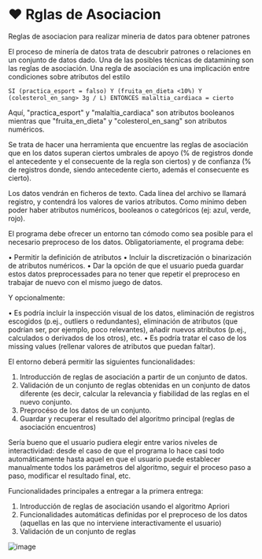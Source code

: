 # :heart: Rglas de Asociacion
Reglas de asociacion para realizar mineria de datos para obtener patrones

El proceso de minería de datos trata de descubrir patrones o relaciones en un conjunto de datos dado. Una de las posibles técnicas de datamining son las reglas de asociación. Una regla de asociación es una implicación entre condiciones sobre atributos del estilo

	SI (practica_esport = falso) Y (fruita_en_dieta <10%) Y (colesterol_en_sang> 3g / L) ENTONCES malaltia_cardiaca = cierto

Aquí, "practica_esport" y "malaltia_cardiaca" son atributos booleanos mientras que "fruita_en_dieta" y "colesterol_en_sang" son atributos numéricos.

Se trata de hacer una herramienta que encuentre las reglas de asociación que en los datos superan ciertos umbrales de apoyo (% de registros donde el antecedente y el consecuente de la regla son ciertos) y de confianza (% de registros donde, siendo antecedente cierto, además el consecuente es cierto).

Los datos vendrán en ficheros de texto. Cada línea del archivo se llamará registro, y contendrá los valores de varios atributos. Como mínimo deben poder haber atributos numéricos, booleanos o categóricos (ej: azul, verde, rojo).

El programa debe ofrecer un entorno tan cómodo como sea posible para el necesario preproceso de los datos. Obligatoriamente, el programa debe:

•	Permitir la definición de atributos
•	Incluir la discretización o binarización de atributos numéricos.
•	Dar la opción de que el usuario pueda guardar estos datos preprocessades para no tener que repetir el preproceso en trabajar de nuevo con el mismo juego de datos.

Y opcionalmente:

•	Es podría incluir la inspección visual de los datos, eliminación de registros escogidos (p.ej., outliers o redundantes), eliminación de atributos (que podrían ser, por ejemplo, poco relevantes), añadir nuevos atributos (p.ej., calculados o derivados de los otros), etc.
•	Es podría tratar el caso de los missing values (rellenar valores de atributos que puedan faltar).

El entorno deberá permitir las siguientes funcionalidades:

1.	Introducción de reglas de asociación a partir de un conjunto de datos.
2.	Validación de un conjunto de reglas obtenidas en un conjunto de datos diferente (es decir, calcular la relevancia y fiabilidad de las reglas en el nuevo conjunto.
3.	Preprocéso de los datos de un conjunto.
4.	Guardar y recuperar el resultado del algoritmo principal (reglas de asociación encuentros)

Sería bueno que el usuario pudiera elegir entre varios niveles de interactividad: desde el caso de que el programa lo hace casi todo automáticamente hasta aquel en que el usuario puede establecer manualmente todos los parámetros del algoritmo, seguir el proceso paso a paso, modificar el resultado final, etc.

Funcionalidades principales a entregar a la primera entrega:

1.	Introducción de reglas de asociación usando el algoritmo Apriori
2.	Funcionalidades automáticas definidas por el preproceso de los datos (aquellas en las que no interviene interactivamente el usuario)
3.	Validación de un conjunto de reglas

![image](https://user-images.githubusercontent.com/54609461/224390613-9d20819c-8a7c-4800-9b0e-45db4ed04792.png)

